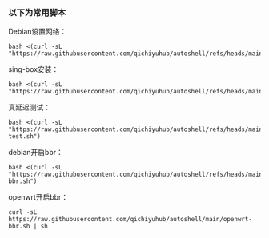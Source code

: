 ### 以下为常用脚本

Debian设置网络：
```
bash <(curl -sL "https://raw.githubusercontent.com/qichiyuhub/autoshell/refs/heads/main/debian_network.sh")
```
sing-box安装：
```
bash <(curl -sL "https://raw.githubusercontent.com/qichiyuhub/autoshell/refs/heads/main/install_singbox.sh")
```

真延迟测试：
```
bash <(curl -sL "https://raw.githubusercontent.com/qichiyuhub/autoshell/refs/heads/main/latency-test.sh")
```

debian开启bbr：
```
bash <(curl -sL "https://raw.githubusercontent.com/qichiyuhub/autoshell/refs/heads/main/debian-bbr.sh")
```

openwrt开启bbr：
```
curl -sL https://raw.githubusercontent.com/qichiyuhub/autoshell/main/openwrt-bbr.sh | sh
```